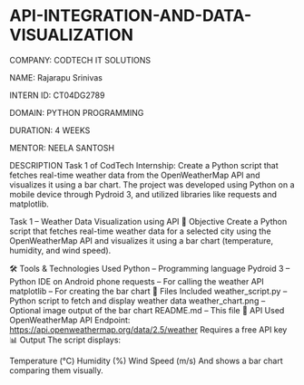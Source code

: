 # API-INTEGRATION-AND-DATA-VISUALIZATION
COMPANY: CODTECH IT SOLUTIONS

NAME: Rajarapu Srinivas

INTERN ID: CT04DG2789

DOMAIN: PYTHON PROGRAMMING

DURATION: 4 WEEKS

MENTOR: NEELA SANTOSH

DESCRIPTION
Task 1 of CodTech Internship: Create a Python script that fetches real-time weather data from the OpenWeatherMap API and visualizes it using a bar chart. The project was developed using Python on a mobile device through Pydroid 3, and utilized libraries like requests and matplotlib.

Task 1 – Weather Data Visualization using API
🎯 Objective
Create a Python script that fetches real-time weather data for a selected city using the OpenWeatherMap API and visualizes it using a bar chart (temperature, humidity, and wind speed).

🛠 Tools & Technologies Used
Python – Programming language
Pydroid 3 – Python IDE on Android phone
requests – For calling the weather API
matplotlib – For creating the bar chart
📂 Files Included
weather_script.py – Python script to fetch and display weather data
weather_chart.png – Optional image output of the bar chart
README.md – This file
🔗 API Used
OpenWeatherMap API
Endpoint: https://api.openweathermap.org/data/2.5/weather
Requires a free API key
📊 Output
The script displays:

Temperature (°C)
Humidity (%)
Wind Speed (m/s)
And shows a bar chart comparing them visually.
